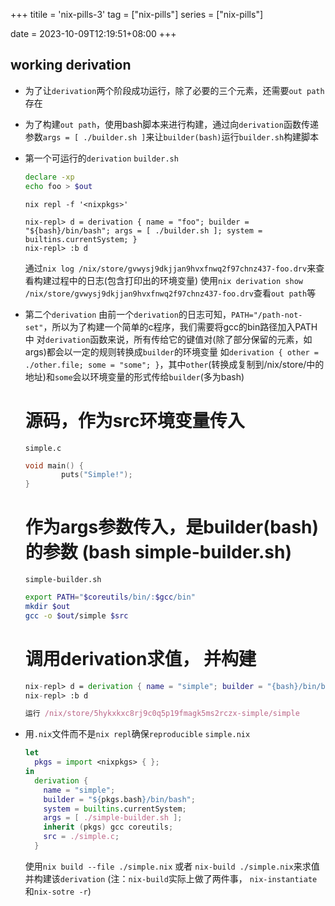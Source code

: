+++
titile = 'nix-pills-3'
tag = ["nix-pills"]
series = ["nix-pills"]

date = 2023-10-09T12:19:51+08:00
+++



## working derivation
- 为了让`derivation`两个阶段成功运行，除了必要的三个元素，还需要`out path`存在
- 为了构建`out path`，使用bash脚本来进行构建，通过向`derivation`函数传递参数`args = [ ./builder.sh ]`来让`builder(bash)`运行`builder.sh`构建脚本


- 第一个可运行的`derivation`
  `builder.sh`
  ```bash
  declare -xp
  echo foo > $out
  ```

  `nix repl -f '<nixpkgs>'`
  ```
  nix-repl> d = derivation { name = "foo"; builder = "${bash}/bin/bash"; args = [ ./builder.sh ]; system = builtins.currentSystem; }
  nix-repl> :b d
  ```

  通过`nix log /nix/store/gvwysj9dkjjan9hvxfnwq2f97chnz437-foo.drv`来查看构建过程中的日志(包含打印出的环境变量)
  使用`nix derivation show /nix/store/gvwysj9dkjjan9hvxfnwq2f97chnz437-foo.drv`查看`out path`等

- 第二个`derivation`
  由前一个`derivation`的日志可知，`PATH="/path-not-set"`，所以为了构建一个简单的c程序，我们需要将gcc的bin路径加入PATH中
  对`derivation`函数来说，所有传给它的键值对(除了部分保留的元素，如args)都会以一定的规则转换成`builder`的环境变量
  如`derivation { other = ./other.file; some = "some"; }`，其中`other`(转换成复制到/nix/store/中的地址)和`some`会以环境变量的形式传给`builder`(多为bash)
  
  # 源码，作为src环境变量传入
  `simple.c`
  ```c 
  void main() {
          puts("Simple!");
  }
  ```

  # 作为args参数传入，是builder(bash)的参数 (bash simple-builder.sh)
  `simple-builder.sh`
  ```bash
  export PATH="$coreutils/bin/:$gcc/bin"
  mkdir $out
  gcc -o $out/simple $src
  ```

  # 调用derivation求值， 并构建
  ```nix
  nix-repl> d = derivation { name = "simple"; builder = "{bash}/bin/bash"; system = builtins.currentSystem; args = [ ./builder.sh ]; src = ./simple.c; inhert (pkgs) gcc coreutils; }
  nix-repl> :b d

  运行 /nix/store/5hykxkxc8rj9c0q5p19fmagk5ms2rczx-simple/simple
  ```

- 用`.nix`文件而不是`nix repl`确保`reproducible`
  `simple.nix`
  ```nix
  let 
    pkgs = import <nixpkgs> { };
  in
    derivation {
      name = "simple";
      builder = "${pkgs.bash}/bin/bash";
      system = builtins.currentSystem;
      args = [ ./simple-builder.sh ];
      inherit (pkgs) gcc coreutils;
      src = ./simple.c;
    }
  ```
  使用`nix build --file ./simple.nix` 或者 `nix-build ./simple.nix`来求值并构建该`derivation`
  (注：`nix-build`实际上做了两件事， `nix-instantiate`和`nix-sotre -r`)


